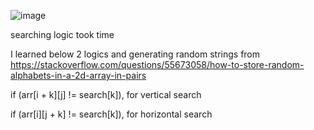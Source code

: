 ![image](https://github.com/user-attachments/assets/7742e015-d5fe-4e4e-b31f-398e73b7b577)


searching logic took time

I learned below 2 logics and generating random strings from https://stackoverflow.com/questions/55673058/how-to-store-random-alphabets-in-a-2d-array-in-pairs

if (arr[i + k][j] != search[k]), for vertical search

if (arr[i][j + k] != search[k]), for horizontal search

